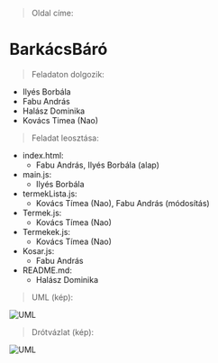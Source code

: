 > Oldal címe:
# BarkácsBáró


> Feladaton dolgozik:
- Ilyés Borbála
- Fabu András
- Halász Dominika
- Kovács Timea (Nao)


> Feladat leosztása:
- index.html:
  - Fabu András, Ilyés Borbála (alap)
- main.js:
  - Ilyés Borbála
- termekLista.js:
  - Kovács Tímea (Nao), Fabu András (módosítás)
- Termek.js:
  - Kovács Tímea (Nao)
- Termekek.js:
  - Kovács Tímea (Nao)
- Kosar.js:
  - Fabu András
- README.md:
  - Halász Dominika


> UML (kép):
 
![UML](leiras/UML.png)


> Drótvázlat (kép):

![UML](leiras/drotVazlat.png)
